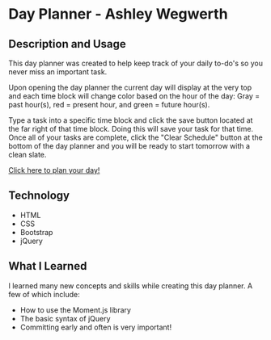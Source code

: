 # Day Planner - Ashley Wegwerth
## Description and Usage
This day planner was created to help keep track of your daily to-do's so you never miss an important task.

Upon opening the day planner the current day will display at the very top and each time block will change color based on the hour of the day: Gray = past hour(s), red = present hour, and green = future hour(s).

Type a task into a specific time block and click the save button located at the far right of that time block. Doing this will save your task for that time. Once all of your tasks are complete, click the "Clear Schedule" button at the bottom of the day planner and you will be ready to start tomorrow with a clean slate.

[Click here to plan your day!](https://ashleyw27.github.io/day_planner/)

## Technology
* HTML
* CSS
* Bootstrap
* jQuery
  
## What I Learned
I learned many new concepts and skills while creating this day planner. A few of which include:
* How to use the Moment.js library
* The basic syntax of jQuery
* Committing early and often is very important!

